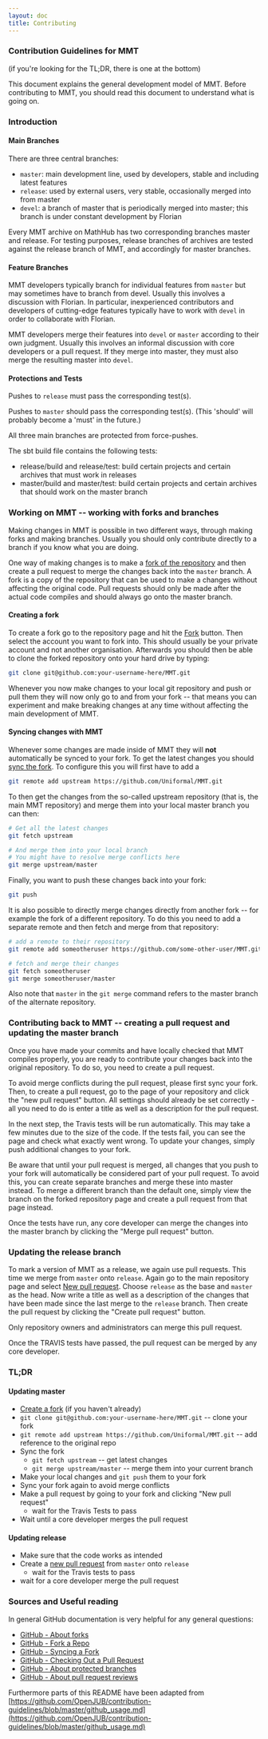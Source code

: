 ```yaml
---
layout: doc
title: Contributing
---
```


### Contribution Guidelines for MMT

(if you're looking for the TL;DR, there is one at the bottom)

This document explains the general development model of MMT. Before contributing to MMT, you should read this document to understand what is going on.

### Introduction

#### Main Branches

There are three central branches:

* ```master```: main development line, used by developers, stable and including latest features
* ```release```: used by external users, very stable, occasionally merged into from master
* ```devel```: a branch of master that is periodically merged into master; this branch is under constant development by Florian

Every MMT archive on MathHub has two corresponding branches master and release.
For testing purposes, release branches of archives are tested against the release branch of MMT, and accordingly for master branches.

#### Feature Branches

MMT developers typically branch for individual features from ```master``` but may sometimes have to branch from devel.
Usually this involves a discussion with Florian.
In particular, inexperienced contributors and developers of cutting-edge features typically have to work with ```devel``` in order to collaborate with Florian.

MMT developers merge their features into ```devel``` or ```master``` according to their own judgment.
Usually this involves an informal discussion with core developers or a pull request.
If they merge into master, they must also merge the resulting master into ```devel```.

#### Protections and Tests

Pushes to ```release``` must pass the corresponding test(s).

Pushes to ```master``` should pass the corresponding test(s). (This 'should' will probably become a 'must' in the future.)

All three main branches are protected from force-pushes.

The sbt build file contains the following tests:

* release/build and release/test: build certain projects and certain archives that must work in releases
* master/build and master/test: build certain projects and certain archives that should work on the master branch

### Working on MMT -- working with forks and branches

Making changes in MMT is possible in two different ways, through making forks and making branches. Usually you should only contribute directly to a branch if you know what you are doing.

One way of making changes is to make a [fork of the repository](https://help.github.com/articles/about-forks/) and then create a pull request to merge the changes back into the ```master``` branch. A fork is a copy of the repository that can be used to make a changes without affecting the original code. Pull requests should only be made after the actual code compiles and should always go onto the master branch.

#### Creating a fork

To create a fork go to the repository page and hit the [Fork](https://github.com/Uniformal/MMT/fork) button. Then select the account you want to fork into. This should usually be your private account and not another organisation. Afterwards you should then be able to clone the forked repository onto your hard drive by typing:

```bash
git clone git@github.com:your-username-here/MMT.git
```

Whenever you now make changes to your local git repository and push or pull them they will now only go to and from your fork -- that means you can experiment and make breaking changes at any time without affecting the main development of MMT.

#### Syncing changes with MMT

Whenever some changes are made inside of MMT they will **not** automatically be synced to your fork. To get the latest changes you should [sync the fork](https://help.github.com/articles/syncing-a-fork). To configure this you will first have to add a

```bash
git remote add upstream https://github.com/Uniformal/MMT.git
```

To then get the changes from the so-called upstream repository (that is, the main MMT repository) and merge them into your local master branch you can then:

```bash
# Get all the latest changes
git fetch upstream

# And merge them into your local branch
# You might have to resolve merge conflicts here
git merge upstream/master
```

Finally, you want to push these changes back into your fork:
```bash
git push
```

It is also possible to directly merge changes directly from another fork -- for example the fork of a different repository. To do this you need to add a separate remote and then fetch and merge from that repository:

```bash
# add a remote to their repository
git remote add someotheruser https://github.com/some-other-user/MMT.git

# fetch and merge their changes
git fetch someotheruser
git merge someotheruser/master
```

Also note that ```master``` in the ```git merge``` command refers to the master branch of the alternate repository.

### Contributing back to MMT -- creating a pull request and updating the master branch

Once you have made your commits and have locally checked that MMT compiles properly, you are ready to contribute your changes back into the original repository. To do so, you need to create a pull request.

To avoid merge conflicts during the pull request, please first sync your fork. Then, to create a pull request, go to the page of your repository and click the "new pull request" button. All settings should already be set correctly - all you need to do is enter a title as well as a description for the pull request.

In the next step, the Travis tests will be run automatically. This may take a few minutes due to the size of the code. If the tests fail, you can see the page and check what exactly went wrong. To update your changes, simply push additional changes to your fork.

Be aware that until your pull request is merged, all changes that you push to your fork will automatically be considered part of your pull request. To avoid this, you can create separate branches and merge these into master instead. To merge a different branch than the default one, simply view the branch on the forked repository page and create a pull request from that page instead.

Once the tests have run, any core developer can merge the changes into the master branch by clicking the "Merge pull request" button.

### Updating the release branch

To mark a version of MMT as a release, we again use pull requests. This time we merge from ```master``` onto ```release```. Again go to the main repository page and select [New pull request](https://github.com/UniFormal/MMT/compare/release...master). Choose ```release``` as the base and ```master``` as the head. Now write a title as well as a description of the changes that have been made since the last merge to the ```release``` branch. Then create the pull request by clicking the "Create pull request" button.

Only repository owners and administrators can merge this pull request.
<!-- In order to ensure stability, this additionally requires a [review](https://help.github.com/articles/about-pull-request-reviews/) from a maintainer. To create a review, select the "view changes" button inside the newly created pull request. After looking at the changes made, you can create a review by clicking the "Review changes" button. You can then write a comment as well as either "approve" or "request changes" to the pull request. -->

Once <!-- someone has submitted an approving review and --> the TRAVIS tests have passed, the pull request can be merged by any core developer.

### TL;DR

#### Updating master
* [Create a fork](https://github.com/Uniformal/MMT/fork) (if you haven't already)
 * ```git clone git@github.com:your-username-here/MMT.git``` -- clone your fork
 * ```git remote add upstream https://github.com/Uniformal/MMT.git``` -- add reference to the original repo
* Sync the fork
  * ```git fetch upstream``` -- get latest changes
  * ```git merge upstream/master``` -- merge them into your current branch
* Make your local changes and ```git push``` them to your fork
* Sync your fork again to avoid merge conflicts
* Make a pull request by going to your fork and clicking "New pull request"
  * wait for the Travis Tests to pass
* Wait until a core developer merges the pull request

#### Updating release
* Make sure that the code works as intended
* Create a [new pull request](https://github.com/UniFormal/MMT/compare/release...master) from ```master``` onto ```release```
  * wait for the Travis tests to pass
* wait for a core developer <!--to make a review and --> merge the pull request

### Sources and Useful reading

In general GitHub documentation is very helpful for any general questions:

* [GitHub - About forks](https://help.github.com/articles/about-forks/)
* [GitHub - Fork a Repo](https://help.github.com/articles/fork-a-repo)
* [GitHub - Syncing a Fork](https://help.github.com/articles/syncing-a-fork)
* [GitHub - Checking Out a Pull Request](https://help.github.com/articles/checking-out-pull-requests-locally)
* [GitHub - About protected branches](https://help.github.com/articles/about-protected-branches/)
* [GitHub - About pull request reviews](https://help.github.com/articles/about-pull-request-reviews/)

Furthermore parts of this README have been adapted from [https://github.com/OpenJUB/contribution-guidelines/blob/master/github_usage.md](https://github.com/OpenJUB/contribution-guidelines/blob/master/github_usage.md)
